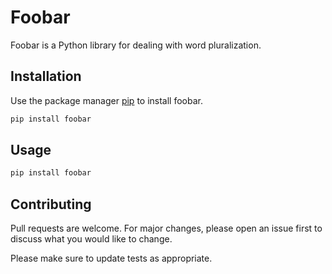 # Foobar

Foobar is a Python library for dealing with word pluralization.

## Installation

Use the package manager [pip](https://pip.pypa.io/en/stable/) to install foobar.

```bash
pip install foobar
```

## Usage

```bash
pip install foobar
```

## Contributing
Pull requests are welcome. For major changes, please open an issue first to discuss what you would like to change.

Please make sure to update tests as appropriate.

